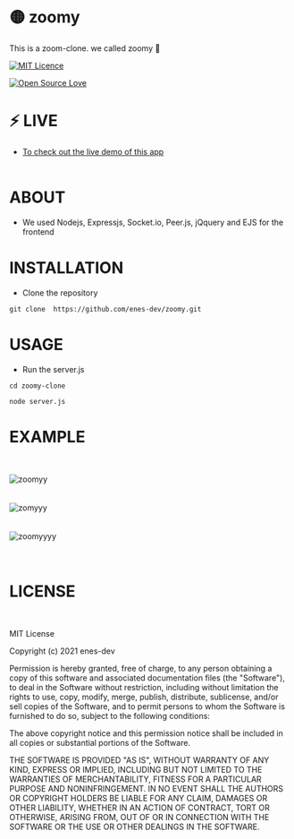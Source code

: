 # 🟡  zoomy 
This is a zoom-clone. we called zoomy 🎥</br> 

[![MIT Licence](https://badges.frapsoft.com/os/mit/mit-150x33.png?v=103)](https://opensource.org/licenses/mit-license.php)


[![Open Source Love](https://badges.frapsoft.com/os/v1/open-source.png?v=103)](https://github.com/ellerbrock/open-source-badges/)

# ⚡ LIVE 

 * <a href="https://zoomy-clone.herokuapp.com/">To check out the live demo of this app</a></br> </br> 
 

# ABOUT 
 * We used Nodejs, Expressjs, Socket.io, Peer.js, jQquery and EJS for the frontend
 

# INSTALLATION
 * Clone the repository </br>
 ```
 git clone  https://github.com/enes-dev/zoomy.git
 ```

# USAGE
 * Run the server.js 

```
cd zoomy-clone

node server.js
```
  

# EXAMPLE
</br>


![zoomyy](https://user-images.githubusercontent.com/72499839/111920896-99869080-8aa2-11eb-8ea6-8e1ddffeecfa.png)
</br></br></br>
![zomyyy](https://user-images.githubusercontent.com/72499839/111920979-2e898980-8aa3-11eb-85a6-8fd0e9fcf3c9.png)
</br></br></br>
![zoomyyyy](https://user-images.githubusercontent.com/72499839/111921030-71e3f800-8aa3-11eb-9bd5-0546423210de.png)
</br></br></br>



# LICENSE
</br>

MIT License

Copyright (c) 2021 enes-dev

Permission is hereby granted, free of charge, to any person obtaining a copy
of this software and associated documentation files (the "Software"), to deal
in the Software without restriction, including without limitation the rights
to use, copy, modify, merge, publish, distribute, sublicense, and/or sell
copies of the Software, and to permit persons to whom the Software is
furnished to do so, subject to the following conditions:

The above copyright notice and this permission notice shall be included in all
copies or substantial portions of the Software.

THE SOFTWARE IS PROVIDED "AS IS", WITHOUT WARRANTY OF ANY KIND, EXPRESS OR
IMPLIED, INCLUDING BUT NOT LIMITED TO THE WARRANTIES OF MERCHANTABILITY,
FITNESS FOR A PARTICULAR PURPOSE AND NONINFRINGEMENT. IN NO EVENT SHALL THE
AUTHORS OR COPYRIGHT HOLDERS BE LIABLE FOR ANY CLAIM, DAMAGES OR OTHER
LIABILITY, WHETHER IN AN ACTION OF CONTRACT, TORT OR OTHERWISE, ARISING FROM,
OUT OF OR IN CONNECTION WITH THE SOFTWARE OR THE USE OR OTHER DEALINGS IN THE
SOFTWARE.
